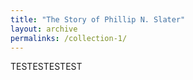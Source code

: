 ```yaml
---
title: "The Story of Phillip N. Slater"
layout: archive
permalinks: /collection-1/
---
```

TESTESTESTEST